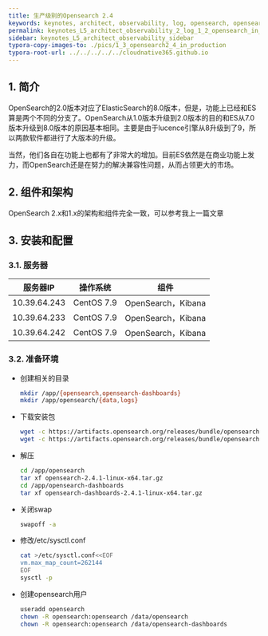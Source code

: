 ```yaml
---
title: 生产级别的Opensearch 2.4
keywords: keynotes, architect, observability, log, opensearch, opensearch_in_prodution
permalink: keynotes_L5_architect_observability_2_log_1_2_opensearch_in_production.html
sidebar: keynotes_L5_architect_observability_sidebar
typora-copy-images-to: ./pics/1_3_opensearch2_4_in_production
typora-root-url: ../../../../../cloudnative365.github.io
---
```


## 1. 简介

OpenSearch的2.0版本对应了ElasticSearch的8.0版本，但是，功能上已经和ES算是两个不同的分支了。OpenSearch从1.0版本升级到2.0版本的目的和ES从7.0版本升级到8.0版本的原因基本相同。主要是由于lucence引擎从8升级到了9，所以两款软件都进行了大版本的升级。

当然，他们各自在功能上也都有了非常大的增加。目前ES依然是在商业功能上发力，而OpenSearch还是在努力的解决兼容性问题，从而占领更大的市场。

## 2. 组件和架构

OpenSearch 2.x和1.x的架构和组件完全一致，可以参考我上一篇文章

## 3. 安装和配置

### 3.1. 服务器

| 服务器IP     | 操作系统   | 组件               |
| ------------ | ---------- | ------------------ |
| 10.39.64.243 | CentOS 7.9 | OpenSearch，Kibana |
| 10.39.64.233 | CentOS 7.9 | OpenSearch，Kibana |
| 10.39.64.242 | CentOS 7.9 | OpenSearch，Kibana |

### 3.2. 准备环境

+ 创建相关的目录

  ``` bash
  mkdir /app/{opensearch,opensearch-dashboards}
  mkdir /app/opensearch/{data,logs}
  ```

+ 下载安装包

  ``` bash
  wget -c https://artifacts.opensearch.org/releases/bundle/opensearch/2.4.1/opensearch-2.4.1-linux-x64.tar.gz -P /app/opensearch
  wget -c https://artifacts.opensearch.org/releases/bundle/opensearch-dashboards/2.4.1/opensearch-dashboards-2.4.1-linux-x64.tar.gz -P /app/opensearch-dashboards
  ```

+ 解压

  ``` bash
  cd /app/opensearch
  tar xf opensearch-2.4.1-linux-x64.tar.gz
  cd /app/opensearch-dashboards
  tar xf opensearch-dashboards-2.4.1-linux-x64.tar.gz
  ```

+ 关闭swap

  ``` bash
  swapoff -a
  ```

+ 修改/etc/sysctl.conf

  ``` bash
  cat >/etc/sysctl.conf<<EOF
  vm.max_map_count=262144
  EOF
  sysctl -p
  ```

+ 创建opensearch用户

  ``` bash
  useradd opensearch
  chown -R opensearch:opensearch /data/opensearch
  chown -R opensearch:opensearch /data/opensearch-dashboards
  ```

  
